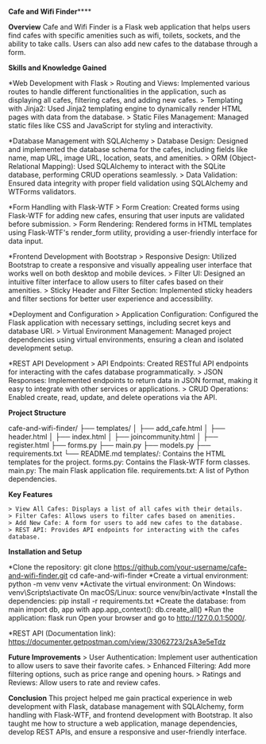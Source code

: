****************************************************************Cafe and Wifi Finder********************************************************************

****Overview****
Cafe and Wifi Finder is a Flask web application that helps users find cafes with specific amenities such as wifi, toilets, sockets, and the ability to take calls. 
Users can also add new cafes to the database through a form.

****Skills and Knowledge Gained****

*Web Development with Flask
    > Routing and Views: Implemented various routes to handle different functionalities in the application, such as displaying all cafes, filtering cafes, and adding new cafes.
    > Templating with Jinja2: Used Jinja2 templating engine to dynamically render HTML pages with data from the database.
    > Static Files Management: Managed static files like CSS and JavaScript for styling and interactivity.
    
*Database Management with SQLAlchemy
    > Database Design: Designed and implemented the database schema for the cafes, including fields like name, map URL, image URL, location, seats, and amenities.
    > ORM (Object-Relational Mapping): Used SQLAlchemy to interact with the SQLite database, performing CRUD operations seamlessly.
    > Data Validation: Ensured data integrity with proper field validation using SQLAlchemy and WTForms validators.
    
*Form Handling with Flask-WTF
    > Form Creation: Created forms using Flask-WTF for adding new cafes, ensuring that user inputs are validated before submission.
    > Form Rendering: Rendered forms in HTML templates using Flask-WTF's render_form utility, providing a user-friendly interface for data input.

*Frontend Development with Bootstrap
    > Responsive Design: Utilized Bootstrap to create a responsive and visually appealing user interface that works well on both desktop and mobile devices.
    > Filter UI: Designed an intuitive filter interface to allow users to filter cafes based on their amenities.
    > Sticky Header and Filter Section: Implemented sticky headers and filter sections for better user experience and accessibility.

*Deployment and Configuration
    > Application Configuration: Configured the Flask application with necessary settings, including secret keys and database URI.
    > Virtual Environment Management: Managed project dependencies using virtual environments, ensuring a clean and isolated development setup.

*REST API Development
    > API Endpoints: Created RESTful API endpoints for interacting with the cafes database programmatically.
    > JSON Responses: Implemented endpoints to return data in JSON format, making it easy to integrate with other services or applications.
    > CRUD Operations: Enabled create, read, update, and delete operations via the API.

    
****Project Structure****

cafe-and-wifi-finder/
├── templates/
│   ├── add_cafe.html
│   ├── header.html
│   ├── index.html
│   ├── joincommunity.html
│   ├── register.html
├── forms.py
├── main.py
├── models.py
├── requirements.txt
└── README.md
templates/: Contains the HTML templates for the project.
forms.py: Contains the Flask-WTF form classes.
main.py: The main Flask application file.
requirements.txt: A list of Python dependencies.


****Key Features****

    > View All Cafes: Displays a list of all cafes with their details.
    > Filter Cafes: Allows users to filter cafes based on amenities.
    > Add New Cafe: A form for users to add new cafes to the database.
    > REST API: Provides API endpoints for interacting with the cafes database.


****Installation and Setup****

*Clone the repository:
   git clone https://github.com/your-username/cafe-and-wifi-finder.git
   cd cafe-and-wifi-finder
*Create a virtual environment:
    python -m venv venv
*Activate the virtual environment:
    On Windows:
        venv\Scripts\activate
    On macOS/Linux:
        source venv/bin/activate
*Install the dependencies:
    pip install -r requirements.txt
*Create the database:
    from main import db, app
    with app.app_context():
        db.create_all()
*Run the application:
    flask run
    Open your browser and go to http://127.0.0.1:5000/.

*REST API (Documentation link):
    https://documenter.getpostman.com/view/33062723/2sA3e5eTdz
    
****Future Improvements****
    > User Authentication: Implement user authentication to allow users to save their favorite cafes.
    > Enhanced Filtering: Add more filtering options, such as price range and opening hours.
    > Ratings and Reviews: Allow users to rate and review cafes.

****Conclusion****
This project helped me gain practical experience in web development with Flask, database management with SQLAlchemy, form handling with Flask-WTF, and frontend development with Bootstrap. It also taught me how to structure a web application, manage dependencies, develop REST APIs, and ensure a responsive and user-friendly interface.


